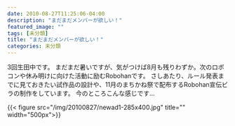 ```yaml
---
date: 2010-08-27T11:25:06-04:00
description: "まだまだメンバーが欲しい！"
featured_image: ""
tags: [未分類]
title: "まだまだメンバーが欲しい！"
categories: 未分類
---
```


3回生田中です。
まだまだ暑いですが、気がつけば8月も残りわずか。次のロボコンや休み明けに向けた活動に励むRobohanです。
さしあたり、ルール発表までに見ておきたい試作品の設計や、11月のまちかね祭で配布するRobohan宣伝ビラの制作をしています。
今のところこんな感じです…

{{< figure src="/img/20100827/newad1-285x400.jpg" title="" width="500px">}}
